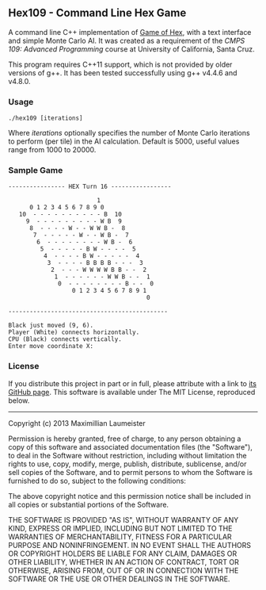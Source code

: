 ## Hex109 - Command Line Hex Game ##

A command line C++ implementation of [Game of Hex](http://en.wikipedia.org/wiki/Hex_(board_game)), with a text interface and simple Monte Carlo AI. It was created as a requirement of the *CMPS 109: Advanced Programming* course at University of California, Santa Cruz.

This program requires C++11 <thread> support, which is not provided by older versions of g++. It has been tested successfully using g++ v4.4.6 and v4.8.0.

### Usage ###

    ./hex109 [iterations]

Where *iterations* optionally specifies the number of Monte Carlo iterations to perform (per tile) in the AI calculation. Default is 5000, useful values range from 1000 to 20000.

### Sample Game ###

    ---------------- HEX Turn 16 -----------------
    
                             1
          0 1 2 3 4 5 6 7 8 9 0
       10  - - - - - - - - - - B  10
         9  - - - - - - - - - W B  9
          8  - - - - W - - W W B -  8
           7  - - - - - W - - W B -  7
            6  - - - - - - - - W B -  6
             5  - - - - - B W - - - -  5
              4  - - - - B W - - - - -  4
               3  - - - - B B B B - - -  3
                2  - - - W W W W B B - -  2
                 1  - - - - - - W W B - -  1
                  0  - - - - - - - - B - -  0
                      0 1 2 3 4 5 6 7 8 9 1
                                           0
    
    ---------------------------------------------
    
    Black just moved (9, 6).
    Player (White) connects horizontally.
    CPU (Black) connects vertically.
    Enter move coordinate X:

### License ###

If you distribute this project in part or in full, please attribute with a link to [its GitHub page](https://github.com/MaxLaumeister/Ascman). This software is available under The MIT License, reproduced below.

***

Copyright (c) 2013 Maximillian Laumeister

Permission is hereby granted, free of charge, to any person obtaining a copy of this software and associated documentation files (the "Software"), to deal in the Software without restriction, including without limitation the rights to use, copy, modify, merge, publish, distribute, sublicense, and/or sell copies of the Software, and to permit persons to whom the Software is furnished to do so, subject to the following conditions:

The above copyright notice and this permission notice shall be included in all copies or substantial portions of the Software.

THE SOFTWARE IS PROVIDED "AS IS", WITHOUT WARRANTY OF ANY KIND, EXPRESS OR IMPLIED, INCLUDING BUT NOT LIMITED TO THE WARRANTIES OF MERCHANTABILITY, FITNESS FOR A PARTICULAR PURPOSE AND NONINFRINGEMENT. IN NO EVENT SHALL THE AUTHORS OR COPYRIGHT HOLDERS BE LIABLE FOR ANY CLAIM, DAMAGES OR OTHER LIABILITY, WHETHER IN AN ACTION OF CONTRACT, TORT OR OTHERWISE, ARISING FROM, OUT OF OR IN CONNECTION WITH THE SOFTWARE OR THE USE OR OTHER DEALINGS IN THE SOFTWARE.